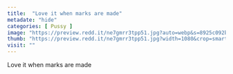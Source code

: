 ```yaml
---
title:  "Love it when marks are made"
metadate: "hide"
categories: [ Pussy ]
image: "https://preview.redd.it/ne7gmrr3tpp51.jpg?auto=webp&s=8925c092bd4bc9781947db68d3fc9cdf4f1d7851"
thumb: "https://preview.redd.it/ne7gmrr3tpp51.jpg?width=1080&crop=smart&auto=webp&s=dca1a2457d71a7227269c5fa23f1e3fcbb930387"
visit: ""
---
```

Love it when marks are made
